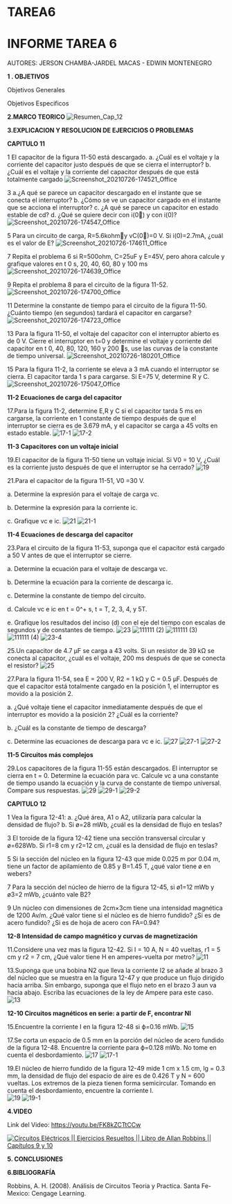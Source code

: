 # TAREA6
# INFORME TAREA 6 


AUTORES: JERSON CHAMBA-JARDEL MACAS - EDWIN MONTENEGRO 

**1 . OBJETIVOS**

Objetivos Generales



Objetivos Especificos




**2.MARCO TEORICO**
![Resumen_Cap_12](https://user-images.githubusercontent.com/84453441/127079083-f5176452-87f3-4488-9c95-a2c5d07384ef.png)



**3.EXPLICACION Y RESOLUCION DE EJERCICIOS O PROBLEMAS**


**CAPITULO 11**

1 El capacitor de la figura 11-50 está descargado.
a. ¿Cuál es el voltaje y la corriente del capacitor justo después de que se cierra el interruptor?
b. ¿Cuál es el voltaje y la corriente del capacitor después de que está totalmente cargado
![Screenshot_20210726-174521_Office](https://user-images.githubusercontent.com/86451564/127069298-dedba3d4-1a04-4715-aaf9-ed65e226ee46.jpg)

3 a.¿A qué se parece un capacitor descargado en el instante que se conecta el interruptor?
b. ¿Cómo se ve un capacitor cargado en el instante que se acciona el interruptor?
c. ¿A qué se parece un capacitor en estado estable de cd?
d. ¿Qué se quiere decir con i(0) y con i(0)?
![Screenshot_20210726-174547_Office](https://user-images.githubusercontent.com/86451564/127069335-d2f8ae83-6b20-45b7-aaeb-3d3bd7e972d1.jpg)

5 Para un circuito de carga, R=5.6kohmy vC(0)=0 V. Si i(0)=2.7mA, ¿cuál es el valor de E?
![Screenshot_20210726-174611_Office](https://user-images.githubusercontent.com/86451564/127069378-bb710a1d-219f-4c04-9349-827b35af9019.jpg)

7 Repita el problema 6 si R=500ohm, C=25uF y E=45V, pero ahora calcule y grafique valores en t  0 s, 20, 40, 60, 80 y 100 ms
![Screenshot_20210726-174639_Office](https://user-images.githubusercontent.com/86451564/127069441-d723ad49-fa02-4993-bf54-fd5ac5503676.jpg)

9 Repita el problema 8 para el circuito de la figura 11-52.
![Screenshot_20210726-174700_Office](https://user-images.githubusercontent.com/86451564/127069479-ee10d9bb-0fad-45d4-be38-adcf56f9cac9.jpg)

11 Determine la constante de tiempo para el circuito de la figura 11-50. ¿Cuánto tiempo (en segundos) tardará el capacitor en cargarse?
![Screenshot_20210726-174723_Office](https://user-images.githubusercontent.com/86451564/127069508-8beb058d-09de-4b48-a9ec-8aaf9e75d966.jpg)

13 Para la figura 11-50, el voltaje del capacitor con el interruptor abierto es de 0 V. Cierre el interruptor en t=0 y determine el voltaje y corriente del capacitor en t  0, 40, 80, 120, 160 y 200 s, use las curvas de la constante de
tiempo universal. 
![Screenshot_20210726-180201_Office](https://user-images.githubusercontent.com/86451564/127070206-bed6a5a3-bf20-4049-af8d-dec5f50c805e.jpg)

15 Para la figura 11-2, la corriente se eleva a 3 mA cuando el interruptor se cierra. El capacitor tarda 1 s para cargarse. Si E=75 V, determine R y C.
![Screenshot_20210726-175047_Office](https://user-images.githubusercontent.com/86451564/127069680-10d82774-a733-41eb-8a34-5c1020b41c8f.jpg)

**11-2 Ecuaciones de carga del capacitor**

17.Para la figura 11-2, determine E,R y C si el capacitor tarda 5 ms en cargarse, la corriente en 1 constante de tiempo después de que el interruptor se cierra es de 3.679 mA, y el capacitor se carga a 45 volts en estado estable.
![17-1](https://user-images.githubusercontent.com/84453441/126915932-bfc149ee-c307-4554-bd5e-1d05fab75aa4.png)
![17-2](https://user-images.githubusercontent.com/84453441/126915938-32a1ed26-9c6e-45bd-9503-52b8ac678c3d.png)

**11-3 Capacitores con un voltaje inicial** 

19.El capacitor de la figura 11-50 tiene un voltaje inicial. Si V0 = 10 V, ¿Cuál es la corriente justo después de que el interruptor se ha cerrado?
![19](https://user-images.githubusercontent.com/84453441/126916300-f5a07be7-384f-4525-84d5-667f17991ab0.png)

21.Para el capacitor de la figura 11-51, V0 =30 V.

a. Determine la expresión para el voltaje de carga vc.

b. Determine la expresión para la corriente ic.

c. Grafique vc e ic.
![21](https://user-images.githubusercontent.com/84453441/127070943-59c4ac4d-4c4f-4246-8945-01e1f49457f5.png)
![21-1](https://user-images.githubusercontent.com/84453441/127070962-2ffd559d-7478-4212-a17f-bfcbc3d544a1.png)

**11-4 Ecuaciones de descarga del capacitor** 

23.Para el circuito de la figura 11-53, suponga que el capacitor está cargado a 50 V antes de que el interruptor se cierre. 

a.	Determine la ecuación para el voltaje de descarga vc. 

b.	Determine la ecuación para la corriente de descarga ic.

c.	Determine la constante de tiempo del circuito. 

d.	Calcule vc e ic en t = 0^+ s, t = T, 2, 3, 4, y 5T. 

e.	Grafique los resultados del inciso (d) con el eje del tiempo con escalas de segundos y de constantes de tiempo.
![23](https://user-images.githubusercontent.com/84453441/127071025-b1d4ed28-56f2-48a1-a61e-fb0444de36fa.png)
![111111 (2)](https://user-images.githubusercontent.com/84453441/127071043-fdddd19b-0296-4d6e-a2a6-e3c83a6971a9.png)
![111111 (3)](https://user-images.githubusercontent.com/84453441/127071053-a2e4db31-5149-48c8-a260-f03ff79754b5.png)
![111111 (4)](https://user-images.githubusercontent.com/84453441/127071072-7f5cd6e2-85f5-4a05-8a16-973cd2101d1f.png)
![23-4](https://user-images.githubusercontent.com/84453441/127071090-e8db40a7-e5e5-450b-bfbb-c043ceb671e5.png)

25.Un capacitor de 4.7 µF se carga a 43 volts. Si un resistor de 39 kΩ se conecta al capacitor, ¿cuál es el voltaje, 200 ms después de que se conecta el resistor? 
![25](https://user-images.githubusercontent.com/84453441/127071191-86f20d44-209a-4ee3-ae3d-b7c5d686ff36.png)

27.Para la figura 11-54, sea E = 200 V, R2 = 1 kΩ y C = 0.5 µF. Después de que el capacitor está totalmente cargado en la posición 1, el interruptor es movido a la posición 2. 

a. ¿Qué voltaje tiene el capacitor inmediatamente después de que el interruptor es movido a la posición 2? ¿Cuál es la corriente? 

b. ¿Cuál es la constante de tiempo de descarga?

c. Determine las ecuaciones de descarga para vc e ic.
![27](https://user-images.githubusercontent.com/84453441/127071226-f8615ec3-6ade-4198-8ebf-7ad9bcd7e7f1.png)
![27-1](https://user-images.githubusercontent.com/84453441/127071232-c940ec7e-85a4-407a-b0cf-e0ea6e177157.png)
![27-2](https://user-images.githubusercontent.com/84453441/127071237-325ee8cc-04b9-43fa-8d83-8cffb5e75375.png)

**11-5 Circuitos más complejos** 

29.Los capacitores de la figura 11-55 están descargados. El interruptor se cierra en t = 0. Determine la ecuación para vc. Calcule vc a una constante de tiempo usando la ecuación y la curva de constante de tiempo universal. Compare sus respuestas.
![29](https://user-images.githubusercontent.com/84453441/127071304-6ee5c5c2-2173-4766-bf95-7e1cebca6c0e.png)
![29-1](https://user-images.githubusercontent.com/84453441/127071322-ed05bff9-5834-40c7-ad25-3d798dd7e26a.png)
![29-2](https://user-images.githubusercontent.com/84453441/127071330-a156013c-367a-4923-8e08-24a5e1e1e635.png)

**CAPITULO 12**

1 Vea la figura 12-41:
a. ¿Qué área, A1 o A2, utilizaría para calcular la densidad de flujo?
b. Si ø=28 mWb, ¿cuál es la densidad de flujo en teslas?

3 El toroide de la figura 12-42 tiene una sección transversal circular y ø=628Wb. Si r1=8 cm y r2=12 cm, ¿cuál es la densidad de flujo en teslas?

5 Si la sección del núcleo en la figura 12-43 que mide 0.025 m por 0.04 m, tiene un factor de apilamiento de 0.85 y B=1.45 T, ¿qué valor tiene ø en webers?

7 Para la sección del núcleo de hierro de la figura 12-45, si ø1=12 mWb y ø3=2 mWb, ¿cuánto vale B2?

9 Un núcleo con dimensiones de 2cm×3cm tiene una intensidad magnética de 1200 Av/m. ¿Qué valor tiene si el núcleo es de hierro fundido? ¿Si es de
acero fundido? ¿Si es de hoja de acero con FA=0.94?


**12-8 Intensidad de campo magnético y curvas de magnetización**

11.Considere una vez mas la figura 12-42. Si I = 10 A, N = 40 vueltas, r1 = 5 cm y r2 = 7 cm, ¿Qué valor tiene H en amperes-vuelta por metro?
![11](https://user-images.githubusercontent.com/84453441/127070397-20204ea2-8d5b-4b9d-a1cc-35e448e56860.png)

13.Suponga que una bobina N2 que lleva la corriente I2 se añade al brazo 3 del núcleo que se muestra en la figura 12-47 y que produce un flujo dirigido hacia arriba. Sin embargo, suponga que el flujo neto en el brazo 3 aun va hacia abajo. Escriba las ecuaciones de la ley de Ampere para este caso.
![13](https://user-images.githubusercontent.com/84453441/127070408-af722a4e-c5f0-40bd-94e9-9595bc141c1c.png)

**12-10 Circuitos magnéticos en serie: a partir de F, encontrar NI**

15.Encuentre la corriente I en la figura 12-48 si ϕ=0.16 mWb. 
![15](https://user-images.githubusercontent.com/84453441/127070426-7c3b41a2-c369-4ef2-9831-a1b0119abed9.png)

17.Se corta un espacio de 0.5 mm en la porción del núcleo de acero fundido de la figura 12-48. Encuentre la corriente para ϕ=0.128 mWb. No tome en cuenta el desbordamiento.
![17](https://user-images.githubusercontent.com/84453441/127070436-761bc3cb-4ed2-4c42-aacc-8eb285d27ee0.png)
![17-1](https://user-images.githubusercontent.com/84453441/127070446-c29ff9a1-de1e-4b73-acc2-a0828ee1583a.png)

19.El núcleo de hierro fundido de la figura 12-49 mide 1 cm x 1.5 cm, lg = 0.3 mm, la densidad de flujo del espacio de aire es de 0.426 T y N = 600 vueltas. Los extremos de la pieza tienen forma semicircular. Tomando en cuenta el desbordamiento, encuentre la corriente I.  
![19](https://user-images.githubusercontent.com/84453441/127070462-9aee89b4-19cd-4d2a-a1a7-f7c76891d50f.png)
![19-1](https://user-images.githubusercontent.com/84453441/127070469-8de90512-52b6-4c92-8078-6c12a5abc08b.png)

**4.VIDEO**

Link del Video: https://youtu.be/FK8kZCTtCCw

[![Circuitos Eléctricos || Ejercicios Resueltos || Libro de Allan Robbins || Capítulos 9 y 10](https://img.youtube.com/vi/FK8kZCTtCCw/0.jpg)](https://youtu.be/FK8kZCTtCCw)

**5. CONCLUSIONES**



**6.BIBLIOGRAFÍA**

Robbins, A. H. (2008). Análisis de Circuitos Teoria y Practica. Santa Fe-Mexico: Cengage Learning.
